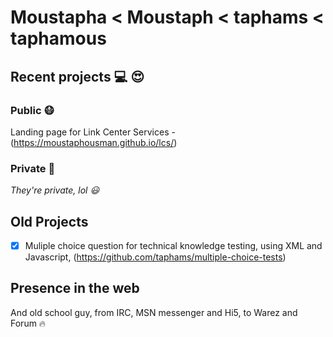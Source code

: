 # Moustapha < Moustaph < taphams < taphamous

## Recent projects :computer: :heart_eyes:
### Public :mask:
 Landing page for Link Center Services - (https://moustaphousman.github.io/lcs/)
### Private :palm_tree:
*They're private, lol :smiley:*
## Old Projects
- [x] Muliple choice question for technical knowledge testing, using XML and Javascript, (https://github.com/taphams/multiple-choice-tests)
## Presence in the web
And old school guy, from IRC, MSN messenger and Hi5, to Warez and Forum :fire:

